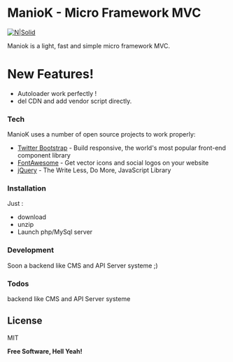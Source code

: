 # ManioK - Micro Framework MVC

[![N|Solid](https://cldup.com/dTxpPi9lDf.thumb.png)](https://www.linkedin.com/in/developpeur-web-mobile/)

Maniok is a light, fast and simple micro framework MVC.

# New Features!

  - Autoloader work perfectly !
  - del CDN and add vendor script directly.

### Tech

ManioK uses a number of open source projects to work properly:

* [Twitter Bootstrap] - Build responsive, the world's most popular front-end component library
* [FontAwesome](https://fontawesome.com/) - Get vector icons and social logos on your website
* [jQuery] - The Write Less, Do More, JavaScript Library


### Installation

Just :
- download
- unzip
- Launch php/MySql server

### Development

Soon a backend like CMS and API Server systeme ;)

### Todos

backend like CMS and API Server systeme

License
----

MIT


**Free Software, Hell Yeah!**

   [linkedin]: <https://www.linkedin.com/in/developpeur-web-mobile/>
   [git-repo-url]: <https://github.com/joemccann/dillinger.git>
   [Twitter Bootstrap]: <http://twitter.github.com/bootstrap/>
   [jQuery]: <http://jquery.com>
